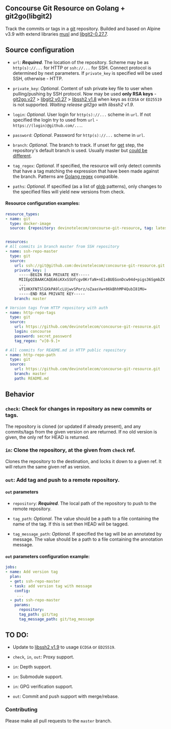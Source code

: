 Concourse Git Resource on Golang + git2go(libgit2)
---

Track the commits or tags in a [git](http://git-scm.com) repository.
Builded and based on Alpine v3.9 with extend libraries [musl](https://musl-libc.org) and [libgit2-0.27.7](https://libgit2.org).

## Source configuration

* `url`: ***Required***. The location of the repository. Scheme may be as `http(s)://...` for HTTP or `ssh://...` for SSH.
Connect protocol is determined by next parameters. If `private_key` is specified will be used SSH, otherwise - HTTP.

* `private_key`: *Optional*. Content of ssh private key file to user when pulling/pushing by SSH protocol.
Now may be used **only RSA keys** - [git2go.v27](https://github.com/libgit2/git2go) > [libgit2 v0.27](https://github.com/libgit2/libgit2) > [libssh2 v1.8](https://libssh2.org)
when keys as `ECDSA` or `ED25519` is not supported. *Waiting release git2go with libssh2 v1.9*.

* `login`: *Optional*. User login for `http(s)://...` scheme in `url`. If not specified the login try to used from `url` - `https://(login)@github.com/...`. 

* `password`: *Optional*. Password for `http(s)://...` scheme in `url`.

* `branch`: *Optional*. The branch to track. If unset for [get](https://concourse-ci.org/get-step.html) step, the repository's default branch is used.
Usually master but [could be different](https://help.github.com/articles/setting-the-default-branch/).

* `tag_regex`: *Optional*. If specified, the resource will only detect commits that have a tag matching the expression that have been made against the branch.
Patterns are [Golang regex](https://golang.org/pkg/regexp/) compatible.

* `paths`: *Optional*. If specified (as a list of [glob](https://github.com/gobwas/glob) patterns), only changes to the specified files will yield new versions from check.

#### Resource configuration examples:
```yaml
resource_types:
- name: git
  type: docker-image
  source: {repository: devinotelecom/concourse-git-resource, tag: latest}


resources:
# All commits in branch master from SSH repository
- name: ssh-repo-master
  type: git
  source:
    url: ssh://git@github.com:devinotelecom/concourse-git-resource.git
    private_key: |
      -----BEGIN RSA PRIVATE KEY-----
      MIIEpQIBAAKCAQEA6iKXxSSUfcgv0KrfaN+nE1xBUEGonDcw94d+pigs36SgmbZX
      ...
      vT1XKXFNTSlGXkPA9lcLUjwvSPorz/oZaasVw+06kBhhMP4QubI81MU=
      -----END RSA PRIVATE KEY-----
    branch: master

# Version tags from HTTP repository with auth
- name: http-repo-tags
  type: git
  source:
    url: https://github.com/devinotelecom/concourse-git-resource.git
    login: concourse
    password: secret_password
    tag_regex: ^v[0-9.]+

# All commits for README.md in HTTP public repository  
- name: http-repo-path
  type: git
  source:
    url: https://github.com/devinotelecom/concourse-git-resource.git
    branch: master
    path: README.md
```

## Behavior

### `check`: Check for changes in repository as new commits or tags.

The repository is cloned (or updated if already present), and any commits/tags from the given version on are returned.
If no old version is given, the only ref for HEAD is returned.

### `in`: Clone the repository, at the given from `check` ref.

Clones the repository to the destination, and locks it down to a given ref. It will return the same given ref as version.

### `out`: Add tag and push to a remote repository.

#### `out` parameters

* `repository`:  ***Required***. The local path of the repository to push to the remote repository.

* `tag_path`: *Optional*. The value should be a path to a file containing the name of the tag. If this is set then HEAD will be tagged.

* `tag_message_path`: *Optional*. If specified the tag will be an annotated by message. The value should be a path to a file containing the annotation message.

#### `out` parameters configuration example:
```yaml
jobs:
- name: Add version tag
  plan:
  - get: ssh-repo-master
  - task: add version tag with message
    config:
     ...
  - put: ssh-repo-master
    params:
      repository: 
      tag_path: git/tag
      tag_message_path: git/tag_message
```

## TO DO:

* Update to [libssh2 v1.9](https://libssh2.org) to usage `ECDSA` or `ED25519`.

* `check`, `in`, `out`: Proxy support.

* `in`: Depth support.

* `in`: Submodule support.

* `in`: GPG verification support.

* `out`: Commit and push support with merge/rebase.

### Contributing

Please make all pull requests to the `master` branch.

